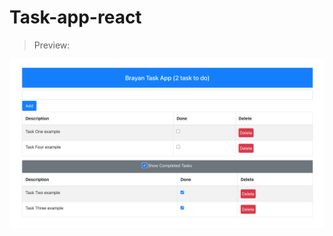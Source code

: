 # Task-app-react

> Preview:

![preview web site.](https://github.com/brayangomez22/task-app-react/blob/master/public/preview.png)
